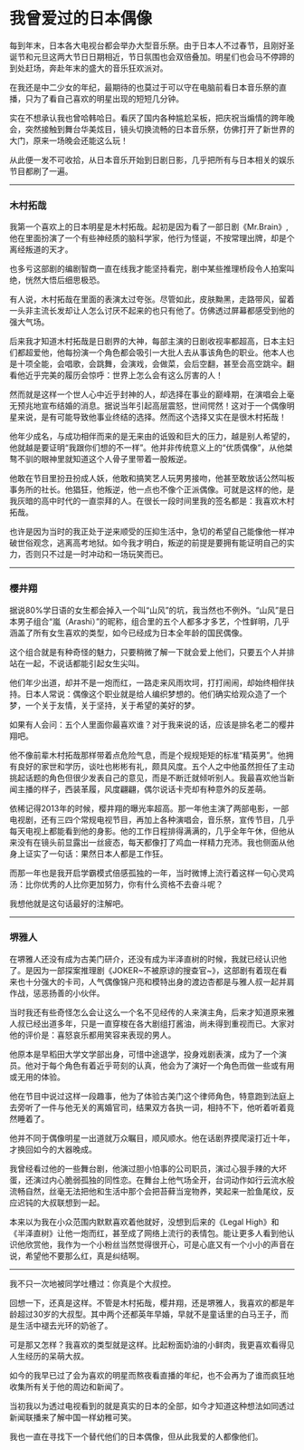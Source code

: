 # 我曾爱过的日本偶像

每到年末，日本各大电视台都会举办大型音乐祭。由于日本人不过春节，且刚好圣诞节和元旦这两大节日日期相近，节日氛围也会双倍叠加。明星们也会马不停蹄的到处赶场，奔赴年末的盛大的音乐狂欢派对。

在我还是中二少女的年纪，最期待的也莫过于可以守在电脑前看日本音乐祭的直播，只为了看自己喜欢的明星出现的短短几分钟。

实在不想承认我也曾哈韩哈日。看厌了国内各种尴尬呆板，把庆祝当煽情的跨年晚会，突然接触到舞台华美炫目，镜头切换流畅的日本音乐祭，仿佛打开了新世界的大门，原来一场晚会还能这么玩！

从此便一发不可收拾，从日本音乐开始到日剧日影，几乎把所有与日本相关的娱乐节目都刷了一遍。

---

### 木村拓哉

我第一个喜欢上的日本明星是木村拓哉。起初是因为看了一部日剧《Mr.Brain》,他在里面扮演了一个有些神经质的脑科学家，他行为怪诞，不按常理出牌，却是个离经叛道的天才。

也多亏这部剧的编剧智商一直在线我才能坚持看完，剧中某些推理桥段令人拍案叫绝，恍然大悟后细思极恐。

有人说，木村拓哉在里面的表演太过夸张。尽管如此，皮肤黝黑，走路带风，留着一头非主流长发却让人怎么讨厌不起来的也只有他了。仿佛透过屏幕都感受到他的强大气场。

后来我才知道木村拓哉是日剧界的大神，每部主演的日剧收视率都超高，日本主妇们都超爱他，他每扮演一个角色都会吸引一大批人去从事该角色的职业。他本人也是十项全能，会唱歌，会跳舞，会演戏，会做菜，会后空翻，甚至会高空跳伞。翻看他近乎完美的履历会惊呼：世界上怎么会有这么厉害的人！

然而就是这样一个世人心中近乎封神的人，却选择在事业的巅峰期，在演唱会上毫无预兆地宣布结婚的消息。据说当年引起高层震怒，世间愕然！这对于一个偶像明星来说，是有可能导致他事业终结的选择。然而这个选择又实在是很木村拓哉！

他年少成名，与成功相伴而来的是无来由的诋毁和巨大的压力，越是别人希望的，他就越是要证明“我跟你们想的不一样”。他并非传统意义上的“优质偶像”，从他桀骜不驯的眼神里就知道这个人骨子里带着一股叛逆。

他敢在节目里扮丑扮成人妖，他敢和搞笑艺人玩男男接吻，他甚至敢放话公然叫板事务所的社长。他猖狂，他叛逆，他一点也不像个正派偶像。可就是这样的他，是我灰暗的高中时代的一直崇拜的人。在很长一段时间里我的签名都是：我喜欢木村拓哉。

也许是因为当时的我正处于逆来顺受的压抑生活中，急切的希望自己能像他一样冲破世俗观念，逃离高考地狱。如今我才明白，叛逆的前提是要拥有能证明自己的实力，否则只不过是一时冲动和一场玩笑而已。

---

### 樱井翔

据说80%学日语的女生都会掉入一个叫“山风”的坑，我当然也不例外。“山风”是日本男子组合“嵐（Arashi）”的昵称，组合里的五个人都多才多艺，个性鲜明，几乎涵盖了所有女生喜欢的类型，如今已经成为日本全年龄的国民偶像。

这个组合就是有种奇怪的魅力，只要稍微了解一下就会爱上他们，只要五个人并排站在一起，不说话都能引起女生尖叫。

他们年少出道，却并不是一炮而红，一路走来风雨坎坷，打打闹闹，却始终相伴扶持。日本人常说：偶像这个职业就是给人编织梦想的。他们确实给观众造了一个梦，一个关于友情，关于坚持，关于希望的美好的梦。

如果有人会问：五个人里面你最喜欢谁？对于我来说的话，应该是排名老二的樱井翔吧。

他不像前辈木村拓哉那样带着点危险气息，而是个规规矩矩的标准“精英男”。他拥有良好的家世和学历，谈吐也彬彬有礼，颇具风度。五个人之中他虽然担任了主动挑起话题的角色但很少发表自己的意见，而是不断迁就倾听别人。我最喜欢他当新闻主播的样子，西装革履，风度翩翩，偶尔说话卡壳却有种意外的反差萌。

依稀记得2013年的时候，樱井翔的曝光率超高。那一年他主演了两部电影，一部电视剧，还有三四个常规电视节目，再加上各种演唱会，音乐祭，宣传节目，几乎每天电视上都能看到他的身影。他的工作日程排得满满的，几乎全年午休，但他从来没有在镜头前显露出一丝疲态，每天都像打了鸡血一样精力充沛。我也侧面从他身上证实了一句话：果然日本人都是工作狂。

而那一年也是我开启学霸模式倍感孤独的一年，当时微博上流行着这样一句心灵鸡汤：比你优秀的人比你更加努力，你有什么资格不去奋斗呢？

我想他就是这句话最好的注解吧。

---

### 堺雅人

在堺雅人还没有成为古美门研介，还没有成为半泽直树的时候，我就已经认识他了。是因为一部探案推理剧《JOKER~不被原谅的搜查官~》，这部剧有着现在看来也十分强大的卡司，人气偶像锦户亮和模特出身的渡边杏都是与雅人叔一起并肩作战，惩恶扬善的小伙伴。

当时我还有些奇怪怎么会让这么一个名不见经传的人来演主角，后来才知道原来雅人叔已经出道多年，只是一直穿梭在各大剧组打酱油，尚未得到重视而已。大家对他的评价是：喜怒哀乐都用笑容来表现的男人。

他原本是早稻田大学文学部出身，可惜中途退学，投身戏剧表演，成为了一个演员。他对于每个角色有着近乎苛刻的认真，他会为了演好一个角色而做一些或有用或无用的体验。

他在节目中说过这样一段趣事，他为了体验古美门这个律师角色，特意跑到法庭上去旁听了一件与他无关的离婚官司，结果双方各执一词，相持不下，他听着听着竟然睡着了。

他并不同于偶像明星一出道就万众瞩目，顺风顺水。他在话剧界摸爬滚打近十年，才换回如今的大器晚成。

我曾经看过他的一些舞台剧，他演过胆小怕事的公司职员，演过心狠手辣的大坏蛋，还演过内心脆弱孤独的同性恋。在舞台上他气场全开，台词动作如行云流水般流畅自然，丝毫无法把他和生活中那个会把苔藓当宠物养，笑起来一脸鱼尾纹，反应迟钝的大叔联想到一起。

本来以为我在小众范围内默默喜欢着他就好，没想到后来的《Legal High》和《半泽直树》让他一炮而红，甚至成了网络上流行的表情包。能让更多人看到他认识他欣赏他，我作为一个小粉丝当然觉得很开心，可是心底又有一个小小的声音在说，希望他不要那么红，真是纠结啊。

---

我不只一次地被同学吐槽过：你真是个大叔控。

回想一下，还真是这样。不管是木村拓哉，樱井翔，还是堺雅人，我喜欢的都是年龄超过30岁的大叔型。其中两个还都英年早婚，早就不是童话里的白马王子，而是生活中褪去光环的奶爸了。

可是那又怎样？我喜欢的类型就是这样。比起粉面奶油的小鲜肉，我更喜欢看得见人生经历的呆萌大叔。

如今的我早已过了会为喜欢的明星而熬夜看直播的年纪，也不会再为了谁而疯狂地收集所有关于他的周边和新闻了。

当初我以为透过电视看到的就是真实的日本的全部，如今才知道这种想法如同透过新闻联播来了解中国一样幼稚可笑。

我也一直在寻找下一个替代他们的日本偶像，但从此我爱的人都像他们。

